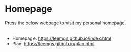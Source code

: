 # Homepage
Press the below webpage to visit my personal homepage.
<br><br>
* Homepage: https://leemgs.github.io/index.html
* Plan: https://leemgs.github.io/plan.html
<br>


